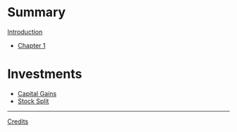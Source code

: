 # Summary

[Introduction]()

- [Chapter 1](./chapter_1.md)

# Investments

- [Capital Gains]()
- [Stock Split]()

---

[Credits]()
